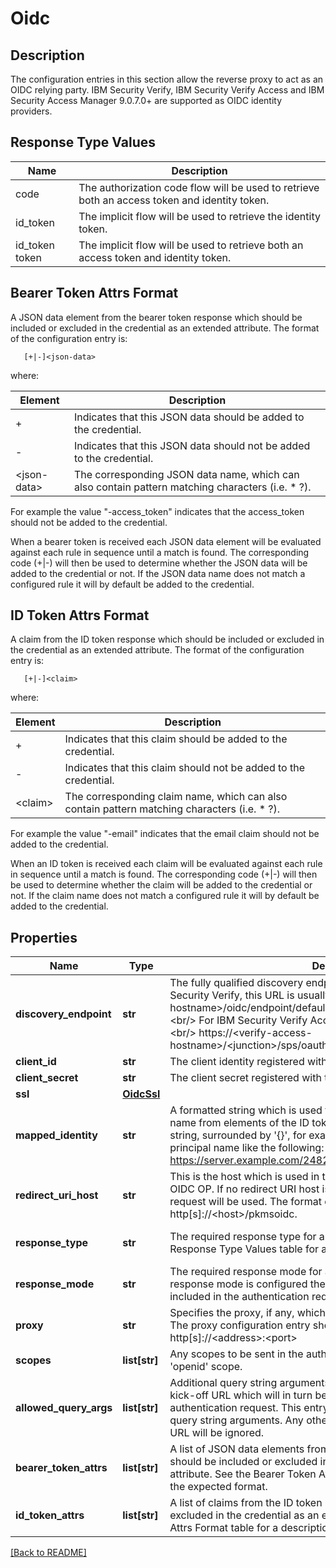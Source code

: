 # Oidc

## Description

The configuration entries in this section allow the reverse proxy to
act as an OIDC relying party. IBM Security Verify, IBM Security Verify Access
and IBM Security Access Manager 9.0.7.0+ are supported as OIDC identity providers.

## Response Type Values
Name | Description
---- | -----------
code | The authorization code flow will be used to retrieve both an access token and identity token.
id_token | The implicit flow will be used to retrieve the identity token.
id_token token | The implicit flow will be used to retrieve both an access token and identity token.

## Bearer Token Attrs Format
A JSON data element from the bearer token response which should be
included or excluded in the credential as an extended attribute. The format
of the configuration entry is:

       [+|-]<json-data>

where:

Element | Description
------- | -----------
+ | Indicates that this JSON data should be added to the credential.
- | Indicates that this JSON data should not be added to the credential.
\<json-data\> | The corresponding JSON data name, which can also contain pattern matching characters (i.e. * ?).

For example the value "-access\_token" indicates that the access_token should not be added to the credential.

When a bearer token is received each JSON data element will be
evaluated against each rule in sequence until a match is found.
The corresponding code (+|-) will then be used to determine whether
the JSON data will be added to the credential or not. If the JSON
data name does not match a configured rule it will by default be
added to the credential.

## ID Token Attrs Format
A claim from the ID token response which should be included or excluded in the
credential as an extended attribute. The format of the configuration entry is:

       [+|-]<claim>

where:

Element | Description
------- | -----------
+ | Indicates that this claim should be added to the credential.
- | Indicates that this claim should not be added to the credential.
\<claim\> | The corresponding claim name, which can also contain pattern matching characters (i.e. * ?).

For example the value "-email" indicates that the email claim should not be added to the credential.

When an ID token is received each claim will be evaluated against
each rule in sequence until a match is found. The corresponding
code (+|-) will then be used to determine whether the claim will
be added to the credential or not. If the claim name does not
match a configured rule it will by default be added to the
credential.



## Properties

Name | Type | Description | Notes
------------ | ------------- | ------------- | -------------
**discovery\_endpoint** | **str** | The fully qualified discovery endpoint for the OIDC OP.&lt;br/&gt; For IBM Security Verify, this URL is usually in the format:&lt;br/&gt; https://&lt;verify-hostname&gt;/oidc/endpoint/default/.well-known/openid-configuration &lt;br/&gt; For IBM Security Verify Access, this URL is usually in the format:&lt;br/&gt; https://&lt;verify-access-hostname&gt;/&lt;junction&gt;/sps/oauth/oauth20/metadata/&lt;definition\_name&gt;  | [optional] 
**client\_id** | **str** | The client identity registered with the identity provider.  | [optional] 
**client\_secret** | **str** | The client secret registered with the identity provider.  | [optional] 
**ssl** | [**OidcSsl**](OidcSsl.md) |  | [optional] 
**mapped\_identity** | **str** | A formatted string which is used to construct the credential principal name from elements of the ID token. Claims can be added to the identity string, surrounded by &#39;{}&#39;, for example:   {iss}/{sub} - would construct a principal name like the following:   https://server.example.com/248289761001  | [optional] [default to '{sub}']
**redirect\_uri\_host** | **str** | This is the host which is used in the redirect URI registered with the OIDC OP. If no redirect URI host is configured the host header from the request will be used. The format of the redirect URI will be: http[s]://&lt;host&gt;/pkmsoidc.  | [optional] 
**response\_type** | **str** | The required response type for authentication responses. See the Response Type Values table for a description of the available values.  | [optional] [default to 'code']
**response\_mode** | **str** | The required response mode for authentication responses. If no response mode is configured the response mode parameter will not be included in the authentication request.  | [optional] 
**proxy** | **str** | Specifies the proxy, if any, which is used to reach the identity  provider. The proxy configuration entry should be in URL format. Eg: http[s]://&lt;address&gt;:&lt;port&gt;  | [optional] 
**scopes** | **list[str]** | Any scopes to be sent in the authentication request in addition to the &#39;openid&#39; scope.  | [optional] 
**allowed\_query\_args** | **list[str]** | Additional query string arguments can be provided to the authentication kick-off URL which will in turn be appended to the corresponding authentication request. This entry is used to define a list of allowed query string arguments. Any other arguments passed to the kick-off URL will be ignored.  | [optional] 
**bearer\_token\_attrs** | **list[str]** | A list of JSON data elements from the bearer token response which  should be included or excluded in the credential as an extended  attribute. See the Bearer Token Attrs Format table for a description  of the expected format.  | [optional] 
**id\_token\_attrs** | **list[str]** | A list of claims from the ID token response which should be included  or excluded in the credential as an extended attribute. See the ID  Token Attrs Format table for a description of the expected format.  | [optional] 

[[Back to README]](../README.md)



